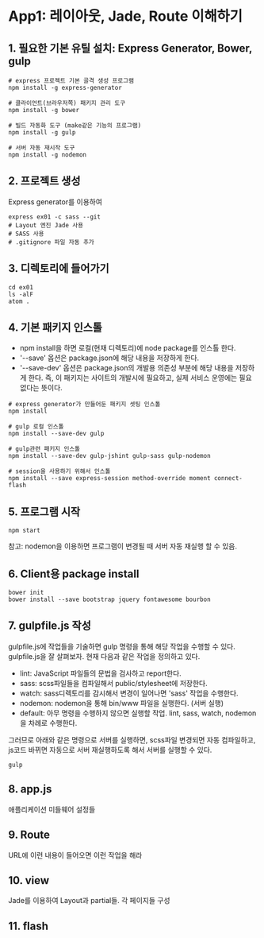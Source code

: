 # App1: 레이아웃, Jade, Route 이해하기

## 1. 필요한 기본 유틸 설치: Express Generator, Bower, gulp
```
# express 프로젝트 기본 골격 생성 프로그램
npm install -g express-generator

# 클라이언트(브라우저쪽) 패키지 관리 도구
npm install -g bower

# 빌드 자동화 도구 (make같은 기능의 프로그램)
npm install -g gulp

# 서버 자동 재시작 도구
npm install -g nodemon
```

## 2. 프로젝트 생성
Express generator를 이용하여
```
express ex01 -c sass --git
# Layout 엔진 Jade 사용
# SASS 사용
# .gitignore 파일 자동 추가
```

## 3. 디렉토리에 들어가기
```
cd ex01
ls -alF
atom .
```

## 4. 기본 패키지 인스톨
- npm install을 하면 로컬(현재 디렉토리)에 node package를 인스톨 한다.
- '--save' 옵션은 package.json에 해당 내용을 저장하게 한다.
- '--save-dev' 옵션은 package.json의 개발용 의존성 부분에 해당 내용을 저장하게 한다.
  즉, 이 패키지는 사이트의 개발시에 필요하고, 실제 서비스 운영에는 필요없다는 뜻이다.
```
# express generator가 만들어둔 패키지 셋팅 인스톨
npm install

# gulp 로컬 인스톨
npm install --save-dev gulp

# gulp관련 패키지 인스톨
npm install --save-dev gulp-jshint gulp-sass gulp-nodemon

# session을 사용하기 위해서 인스톨
npm install --save express-session method-override moment connect-flash
```


## 5. 프로그램 시작
```
npm start
```
참고: nodemon을 이용하면 프로그램이 변경될 때 서버 자동 재실행 할 수 있음.

## 6. Client용 package install
```
bower init
bower install --save bootstrap jquery fontawesome bourbon
```

## 7. gulpfile.js 작성
gulpfile.js에 작업들을 기술하면 gulp 명령을 통해 해당 작업을 수행할 수 있다.
gulpfile.js을 잘 살펴보자.
현재 다음과 같은 작업을 정의하고 있다.

- lint: JavaScript 파일들의 문법을 검사하고 report한다.
- sass: scss파일들을 컴파일해서 public/stylesheet에 저장한다.
- watch: sass디렉토리를 감시해서 변경이 일어나면 'sass' 작업을 수행한다.
- nodemon: nodemon을 통해 bin/www 파일을 실행한다. (서버 실행)
- default: 아무 명령을 수행하지 않으면 실행할 작업. lint, sass, watch, nodemon을 차례로 수행한다.

그러므로 아래와 같은 명령으로 서버를 실행하면, scss파일 변경되면 자동 컴파일하고, js코드 바뀌면 자동으로 서버 재실행하도록 해서 서버를 실행할 수 있다.

```
gulp
```

## 8. app.js
애플리케이션 미들웨어 설정들

## 9. Route
URL에 이런 내용이 들어오면 이런 작업을 해라

## 10. view
Jade를 이용하여 Layout과 partial들. 각 페이지들 구성

## 11. flash
